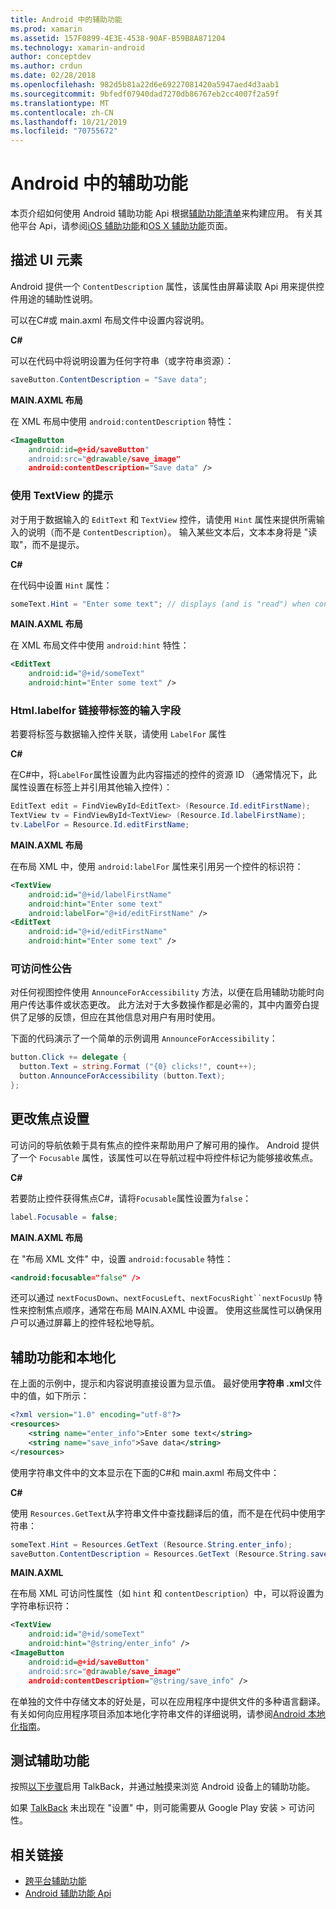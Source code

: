 ```yaml
---
title: Android 中的辅助功能
ms.prod: xamarin
ms.assetid: 157F0899-4E3E-4538-90AF-B59B8A871204
ms.technology: xamarin-android
author: conceptdev
ms.author: crdun
ms.date: 02/28/2018
ms.openlocfilehash: 982d5b81a22d6e69227081420a5947aed4d3aab1
ms.sourcegitcommit: 9bfedf07940dad7270db86767eb2cc4007f2a59f
ms.translationtype: MT
ms.contentlocale: zh-CN
ms.lasthandoff: 10/21/2019
ms.locfileid: "70755672"
---
```

# <a name="accessibility-on-android"></a>Android 中的辅助功能

本页介绍如何使用 Android 辅助功能 Api 根据[辅助功能清单](~/cross-platform/app-fundamentals/accessibility.md)来构建应用。
有关其他平台 Api，请参阅[iOS 辅助功能](~/ios/app-fundamentals/accessibility.md)和[OS X 辅助功能](~/mac/app-fundamentals/accessibility.md)页面。

## <a name="describing-ui-elements"></a>描述 UI 元素

Android 提供一个 `ContentDescription` 属性，该属性由屏幕读取 Api 用来提供控件用途的辅助性说明。

可以在C#或 main.axml 布局文件中设置内容说明。

**C#**

可以在代码中将说明设置为任何字符串（或字符串资源）：

```csharp
saveButton.ContentDescription = "Save data";
```

**MAIN.AXML 布局**

在 XML 布局中使用 `android:contentDescription` 特性：

```xml
<ImageButton
    android:id=@+id/saveButton"
    android:src="@drawable/save_image"
    android:contentDescription="Save data" />
```

### <a name="use-hint-for-textview"></a>使用 TextView 的提示

对于用于数据输入的 `EditText` 和 `TextView` 控件，请使用 `Hint` 属性来提供所需输入的说明（而不是 `ContentDescription`）。
输入某些文本后，文本本身将是 "读取"，而不是提示。

**C#**

在代码中设置 `Hint` 属性：

```csharp
someText.Hint = "Enter some text"; // displays (and is "read") when control is empty
```

**MAIN.AXML 布局**

在 XML 布局文件中使用 `android:hint` 特性：

```xml
<EditText
    android:id="@+id/someText"
    android:hint="Enter some text" />
```

### <a name="labelfor-links-input-fields-with-labels"></a>Html.labelfor 链接带标签的输入字段

若要将标签与数据输入控件关联，请使用 `LabelFor` 属性

**C#**

在C#中，将`LabelFor`属性设置为此内容描述的控件的资源 ID （通常情况下，此属性设置在标签上并引用其他输入控件）：

```csharp
EditText edit = FindViewById<EditText> (Resource.Id.editFirstName);
TextView tv = FindViewById<TextView> (Resource.Id.labelFirstName);
tv.LabelFor = Resource.Id.editFirstName;
```

**MAIN.AXML 布局**

在布局 XML 中，使用 `android:labelFor` 属性来引用另一个控件的标识符：

```xml
<TextView
    android:id="@+id/labelFirstName"
    android:hint="Enter some text"
    android:labelFor="@+id/editFirstName" />
<EditText
    android:id="@+id/editFirstName"
    android:hint="Enter some text" />
```

### <a name="announce-for-accessibility"></a>可访问性公告

对任何视图控件使用 `AnnounceForAccessibility` 方法，以便在启用辅助功能时向用户传达事件或状态更改。 此方法对于大多数操作都是必需的，其中内置旁白提供了足够的反馈，但应在其他信息对用户有用时使用。

下面的代码演示了一个简单的示例调用 `AnnounceForAccessibility`：

```csharp
button.Click += delegate {
  button.Text = string.Format ("{0} clicks!", count++);
  button.AnnounceForAccessibility (button.Text);
};
```

## <a name="changing-focus-settings"></a>更改焦点设置

可访问的导航依赖于具有焦点的控件来帮助用户了解可用的操作。 Android 提供了一个 `Focusable` 属性，该属性可以在导航过程中将控件标记为能够接收焦点。

**C#**

若要防止控件获得焦点C#，请将`Focusable`属性设置为`false`：

```csharp
label.Focusable = false;
```

**MAIN.AXML 布局**

在 "布局 XML 文件" 中，设置 `android:focusable` 特性：

```xml
<android:focusable="false" />
```

还可以通过 `nextFocusDown`、`nextFocusLeft`、`nextFocusRight``nextFocusUp` 特性来控制焦点顺序，通常在布局 MAIN.AXML 中设置。 使用这些属性可以确保用户可以通过屏幕上的控件轻松地导航。

## <a name="accessibility-and-localization"></a>辅助功能和本地化

在上面的示例中，提示和内容说明直接设置为显示值。 最好使用**字符串 .xml**文件中的值，如下所示：

```xml
<?xml version="1.0" encoding="utf-8"?>
<resources>
    <string name="enter_info">Enter some text</string>
    <string name="save_info">Save data</string>
</resources>
```

使用字符串文件中的文本显示在下面的C#和 main.axml 布局文件中：

**C#**

使用 `Resources.GetText`从字符串文件中查找翻译后的值，而不是在代码中使用字符串：

```csharp
someText.Hint = Resources.GetText (Resource.String.enter_info);
saveButton.ContentDescription = Resources.GetText (Resource.String.save_info);
```

**MAIN.AXML**

在布局 XML 可访问性属性（如 `hint` 和 `contentDescription`）中，可以将设置为字符串标识符：

```xml
<TextView
    android:id="@+id/someText"
    android:hint="@string/enter_info" />
<ImageButton
    android:id=@+id/saveButton"
    android:src="@drawable/save_image"
    android:contentDescription="@string/save_info" />
```

在单独的文件中存储文本的好处是，可以在应用程序中提供文件的多种语言翻译。 有关如何向应用程序项目添加本地化字符串文件的详细说明，请参阅[Android 本地化指南](~/android/app-fundamentals/localization.md)。

## <a name="testing-accessibility"></a>测试辅助功能

按照[以下步骤](https://developer.android.com/training/accessibility/testing.html#how-to)启用 TalkBack，并通过触摸来浏览 Android 设备上的辅助功能。

如果 [TalkBack](https://play.google.com/store/apps/details?id=com.google.android.marvin.talkback) 未出现在 "设置" 中，则可能需要从 Google Play 安装 > 可访问性。

## <a name="related-links"></a>相关链接

- [跨平台辅助功能](~/cross-platform/app-fundamentals/accessibility.md)
- [Android 辅助功能 Api](https://developer.android.com/guide/topics/ui/accessibility/index.html)
